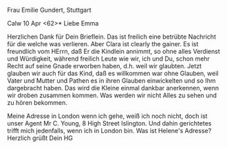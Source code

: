 Frau Emilie Gundert, Stuttgart

 Calw 10 Apr <62>*
Liebe Emma

Herzlichen Dank für Dein Brieflein. Das ist freilich eine betrübte Nachricht für die welche was verlieren. Aber Clara ist clearly the gainer. Es ist freundlich vom HErrn, daß Er die Kindlein annimmt, so ohne alles Verdienst und Würdigkeit, während freilich Leute wie wir, ich und Du, schon mehr Recht auf seine Gnade erworben haben, d.h. weil wir glaubten. Jetzt glauben wir auch für das Kind, daß es willkommen war ohne Glauben, weil Vater und Mutter und Pathen es in ihren Glauben einwickelten und so Ihm dargebracht haben. Das wird die Kleine einmal dankbar anerkennen, wenn wir droben zusammen kommen. Was werden wir nicht Alles zu sehen und zu hören bekommen.

Meine Adresse in London wenn ich gehe, weiß ich noch nicht, doch ist unser Agent Mr C. Young, 8 High Street Islington. Und dahin gerichtetes trifft mich jedenfalls, wenn ich in London bin. Was ist Helene's Adresse? 
 Herzlich grüßt
 Dein HG

